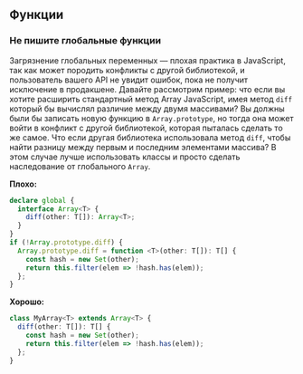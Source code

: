 ## Функции

### Не пишите глобальные функции

Загрязнение глобальных переменных — плохая практика в JavaScript, так как может породить конфликты с другой библиотекой, и пользователь вашего API не увидит ошибок, пока не получит исключение в продакшене. Давайте рассмотрим пример: 
что если вы хотите расширить стандартный метод Array JavaScript, имея метод `diff` который бы вычислял различие между двумя массивами? Вы должны были бы записать новую функцию в `Array.prototype`, но тогда она может войти в конфликт с другой библиотекой, которая пыталась сделать то же самое. Что если другая библиотека использовала метод `diff`, чтобы найти разницу между первым и последним элементами массива? В этом случае лучше использовать классы и просто сделать наследование от глобального `Array`.

**Плохо:**

```ts
declare global {
  interface Array<T> {
    diff(other: T[]): Array<T>;
  }
}
if (!Array.prototype.diff) {
  Array.prototype.diff = function <T>(other: T[]): T[] {
    const hash = new Set(other);
    return this.filter(elem => !hash.has(elem));
  };
}
```

**Хорошо:**

```ts
class MyArray<T> extends Array<T> {
  diff(other: T[]): T[] {
    const hash = new Set(other);
    return this.filter(elem => !hash.has(elem));
  };
}
```
